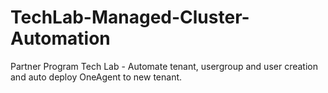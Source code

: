 # TechLab-Managed-Cluster-Automation
Partner Program Tech Lab - Automate tenant, usergroup and user creation and auto deploy OneAgent to new tenant.
